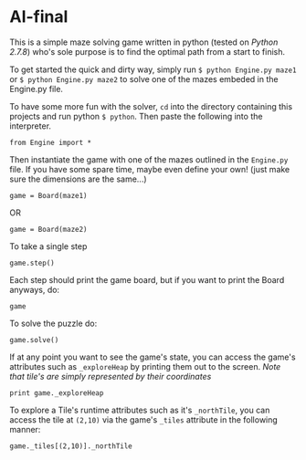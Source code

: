 AI-final
========

This is a simple maze solving game written in python (tested on _Python 2.7.8_) who's sole purpose is to find the optimal path from a start to finish.

To get started the quick and dirty way, simply run `$ python Engine.py maze1` or `$ python Engine.py maze2` to solve one of the mazes embeded in the Engine.py file.

To have some more fun with the solver, `cd` into the directory containing this projects and run python `$ python`. Then paste the following into the interpreter.

    from Engine import *

Then instantiate the game with one of the mazes outlined in the `Engine.py` file. If you have some spare time, maybe even define your own! (just make sure the dimensions are the same...)

    game = Board(maze1)
OR

    game = Board(maze2)

To take a single step

    game.step()

Each step should print the game board, but if you want to print the Board anyways, do:
 
    game

To solve the puzzle do:

    game.solve()

If at any point you want to see the game's state, you can access the game's attributes such as `_exploreHeap` by printing them out to the screen. _Note that tile's are simply represented by their coordinates_

    print game._exploreHeap

To explore a Tile's runtime attributes such as it's `_northTile`, you can access the tile at `(2,10)` via the game's `_tiles` attribute in the following manner:

    game._tiles[(2,10)]._northTile
